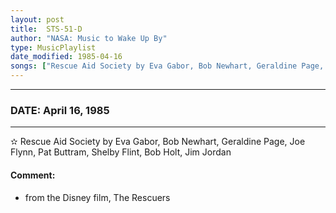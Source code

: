 ```yaml
---
layout: post
title:  STS-51-D
author: "NASA: Music to Wake Up By"
type: MusicPlaylist
date_modified: 1985-04-16
songs: ["Rescue Aid Society by Eva Gabor, Bob Newhart, Geraldine Page, Joe Flynn, Pat Buttram, Shelby Flint, Bob Holt, Jim Jordan"]
---
```


----
### DATE: April 16, 1985
----
✫ Rescue Aid Society by Eva Gabor, Bob Newhart, Geraldine Page, Joe Flynn, Pat Buttram, Shelby Flint, Bob Holt, Jim Jordan

#### Comment:
* from the Disney film, The Rescuers



<br/>
<center>
	<a target="_blank"
	   href="https://twitter.com/intent/tweet?hashtags=Space,NASA,Playlist,NASAWakeupCalls,SpaceProgram&text=🚀 {{ page.author}}, '{{ page.songs.first }}' {{ page.title }}, {{ page.date | date: '%B %d, %Y' }}, {{ site.url }}{{ page.url }}&via=nasawakeupcalls"><i class="fab fa-twitter" title="Tweet this page" alt="Tweet this page" style="font-size: 1.3em;"></i></a>
	&nbsp; 	<i class="fas fa-user-astronaut" style="font-size: 1.5em;"></i> &nbsp;
    <a id="custom_amazon_link"
       type="amzn" search="#"
       category="popular music">
    <i class="fab fa-amazon" style="font-size: 1.3em;"></i></a>
</center>

<!-- Randomly resolve an individual entry from a song array -->
<script src="/assets/javascript/seedrandom.min.js"></script>
<script>
  var wake_me_up = ["Rescue Aid Society by Eva Gabor, Bob Newhart, Geraldine Page, Joe Flynn, Pat Buttram, Shelby Flint, Bob Holt, Jim Jordan"];
  var prng = new Math.seedrandom();
  function randomSong() {
    song = wake_me_up[Math.floor(Math.random() * wake_me_up.length)];
    var amazon_link = document.getElementById("custom_amazon_link");
    amazon_link.setAttribute("search", song);
  }
  window.onload = randomSong();
</script>

